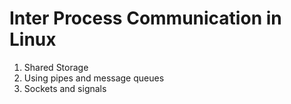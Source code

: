 # Inter Process Communication in Linux
1. Shared Storage
2. Using pipes and message queues
3. Sockets and signals